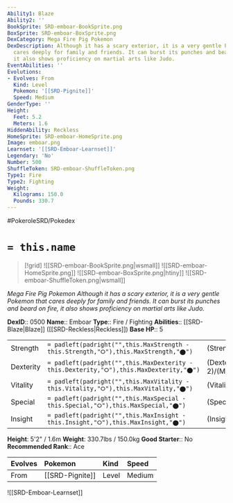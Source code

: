 ```yaml
---
Ability1: Blaze
Ability2: ''
BookSprite: SRD-emboar-BookSprite.png
BoxSprite: SRD-emboar-BoxSprite.png
DexCategory: Mega Fire Pig Pokemon
DexDescription: Although it has a scary exterior, it is a very gentle Pokemon that
  cares deeply for family and friends. It can burst its punches and beard on fire,
  it also shows proficiency on martial arts like Judo.
EventAbilities: ''
Evolutions:
- Evolves: From
  Kind: Level
  Pokemon: '[[SRD-Pignite]]'
  Speed: Medium
GenderType: ''
Height:
  Feet: 5.2
  Meters: 1.6
HiddenAbility: Reckless
HomeSprite: SRD-emboar-HomeSprite.png
Image: emboar.png
Learnset: '[[SRD-Emboar-Learnset]]'
Legendary: 'No'
Number: 500
ShuffleToken: SRD-emboar-ShuffleToken.png
Type1: Fire
Type2: Fighting
Weight:
  Kilograms: 150.0
  Pounds: 330.7
---
```


#PokeroleSRD/Pokedex

# `= this.name`

> [!grid]
> ![[SRD-emboar-BookSprite.png|wsmall]]
> ![[SRD-emboar-HomeSprite.png]]
> ![[SRD-emboar-BoxSprite.png|htiny]]
> ![[SRD-emboar-ShuffleToken.png|wsmall]]


*Mega Fire Pig Pokemon*
*Although it has a scary exterior, it is a very gentle Pokemon that cares deeply for family and friends. It can burst its punches and beard on fire, it also shows proficiency on martial arts like Judo.*

**DexID**:: 0500
**Name**:: Emboar
**Type**:: Fire / Fighting
**Abilities**:: [[SRD-Blaze|Blaze]] ([[SRD-Reckless|Reckless]])
**Base HP**:: 5

|           |                                                                                        |                                          |
| --------- | -------------------------------------------------------------------------------------- | ---------------------------------------- |
| Strength  | `= padleft(padright("",this.MaxStrength - this.Strength,"⭘"),this.MaxStrength,"⬤")`    | (Strength::3)/(MaxStrength::7)   |
| Dexterity | `= padleft(padright("",this.MaxDexterity - this.Dexterity,"⭘"),this.MaxDexterity,"⬤")` | (Dexterity:: 2)/(MaxDexterity::4) |
| Vitality  | `= padleft(padright("",this.MaxVitality - this.Vitality,"⭘"),this.MaxVitality,"⬤")`    | (Vitality::2)/(MaxVitality::4)   |
| Special   | `= padleft(padright("",this.MaxSpecial - this.Special,"⭘"),this.MaxSpecial,"⬤")`       | (Special::3)/(MaxSpecial::6)     |
| Insight   | `= padleft(padright("",this.MaxInsight - this.Insight,"⭘"),this.MaxInsight,"⬤")`       | (Insight::2)/(MaxInsight::4)     |

**Height**: 5'2" / 1.6m
**Weight**: 330.7lbs / 150.0kg
**Good Starter**:: No
**Recommended Rank**:: Ace

| Evolves   | Pokemon         | Kind   | Speed   |
|:----------|:----------------|:-------|:--------|
| From      | [[SRD-Pignite]] | Level  | Medium  |

![[SRD-Emboar-Learnset]]